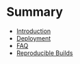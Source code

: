 # Summary

- [Introduction](./introduction.md)
- [Deployment](./deployment.md)
- [FAQ](./faq.md)
- [Reproducible Builds](./reproducible-builds.md)
